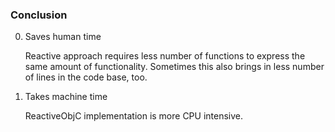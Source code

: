 ### Conclusion

0. Saves human time

   Reactive approach requires less number of functions
   to express the same amount of functionality.
   Sometimes this also brings in less number of
   lines in the code base, too.

0. Takes machine time

   ReactiveObjC implementation is more CPU intensive.

